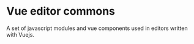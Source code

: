Vue editor commons
==================

A set of javascript modules and vue components used in editors written with Vuejs.
